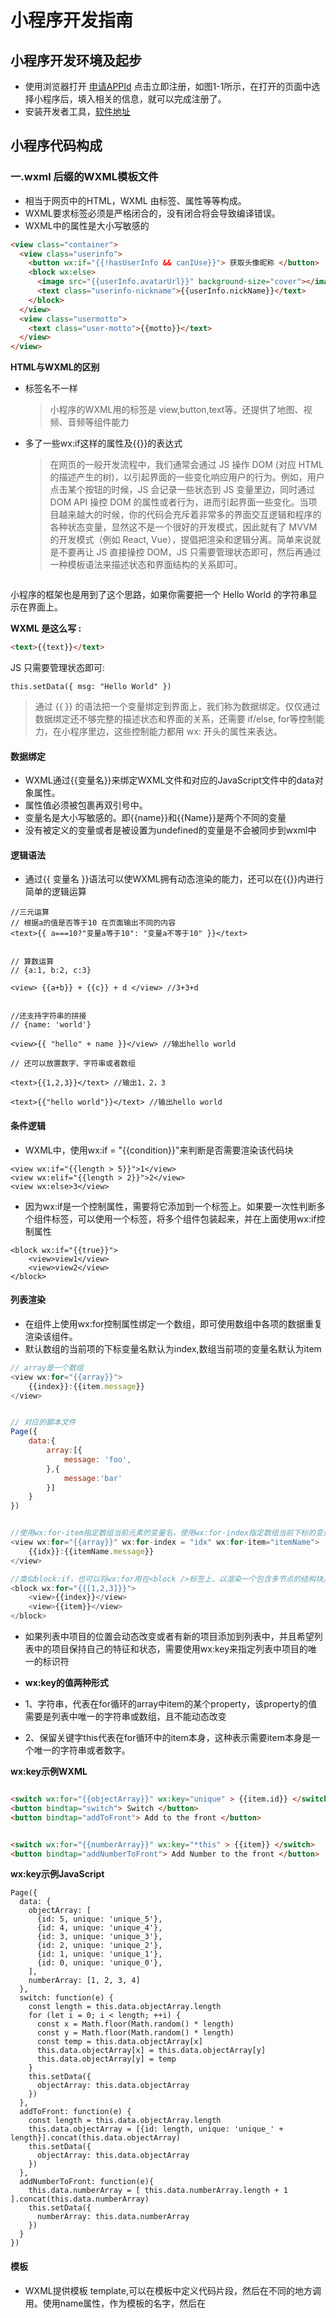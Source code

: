# 小程序开发指南

## 小程序开发环境及起步

- 使用浏览器打开 [申请APPId](https://mp.weixin.qq.com/) 点击立即注册，如图1-1所示，在打开的页面中选择小程序后，填入相关的信息，就可以完成注册了。
- 安装开发者工具，[软件地址](https://developers.weixin.qq.com/miniprogram/dev/devtools/download.html)
  
## 小程序代码构成

### 一.wxml 后缀的WXML模板文件

- 相当于网页中的HTML，WXML 由标签、属性等等构成。
- WXML要求标签必须是严格闭合的，没有闭合将会导致编译错误。
- WXML中的属性是大小写敏感的

```HTML
<view class="container">
  <view class="userinfo">
    <button wx:if="{{!hasUserInfo && canIUse}}"> 获取头像昵称 </button>
    <block wx:else>
      <image src="{{userInfo.avatarUrl}}" background-size="cover"></image>
      <text class="userinfo-nickname">{{userInfo.nickName}}</text>
    </block>
  </view>
  <view class="usermotto">
    <text class="user-motto">{{motto}}</text>
  </view>
</view>
```

**HTML与WXML的区别**

  - 标签名不一样
      > 小程序的WXML用的标签是 view,button,text等。还提供了地图、视频、音频等组件能力
  - 多了一些wx:if这样的属性及{{}}的表达式
      > 在网页的一般开发流程中，我们通常会通过 JS 操作 DOM (对应 HTML 的描述产生的树)，以引起界面的一些变化响应用户的行为。例如，用户点击某个按钮的时候，JS 会记录一些状态到 JS 变量里边，同时通过 DOM API 操控 DOM 的属性或者行为，进而引起界面一些变化。当项目越来越大的时候，你的代码会充斥着非常多的界面交互逻辑和程序的各种状态变量，显然这不是一个很好的开发模式，因此就有了 MVVM 的开发模式（例如 React, Vue），提倡把渲染和逻辑分离。简单来说就是不要再让 JS 直接操控 DOM，JS 只需要管理状态即可，然后再通过一种模板语法来描述状态和界面结构的关系即可。

<img :src="$withBase('/mvvm.png')" />

小程序的框架也是用到了这个思路，如果你需要把一个 Hello World 的字符串显示在界面上。

**WXML 是这么写 :**
```HTML
<text>{{text}}</text>
```
JS 只需要管理状态即可:
```JS
this.setData({ msg: "Hello World" })
```
> 通过 {{ }} 的语法把一个变量绑定到界面上，我们称为数据绑定。仅仅通过数据绑定还不够完整的描述状态和界面的关系，还需要 if/else, for等控制能力，在小程序里边，这些控制能力都用 wx: 开头的属性来表达。

#### 数据绑定

- WXML通过{{变量名}}来绑定WXML文件和对应的JavaScript文件中的data对象属性。
- 属性值必须被包裹再双引号中。
- 变量名是大小写敏感的。即{{name}}和{{Name}}是两个不同的变量
- 没有被定义的变量或者是被设置为undefined的变量是不会被同步到wxml中

#### 逻辑语法

- 通过{{ 变量名 }}语法可以使WXML拥有动态渲染的能力，还可以在{{}}内进行简单的逻辑运算
```JS
//三元运算
// 根据a的值是否等于10 在页面输出不同的内容
<text>{{ a===10?"变量a等于10": "变量a不等于10" }}</text>


// 算数运算
// {a:1, b:2, c:3}

<view> {{a+b}} + {{c}} + d </view> //3+3+d


//还支持字符串的拼接
// {name: 'world'}

<view>{{ "hello" + name }}</view> //输出hello world

// 还可以放置数字、字符串或者数组

<text>{{1,2,3}}</text> //输出1，2，3

<text>{{"hello world"}}</text> //输出hello world

```
#### 条件逻辑

- WXML中，使用wx:if = "{{condition}}"来判断是否需要渲染该代码块
```
<view wx:if="{{length > 5}}">1</view>
<view wx:elif="{{length > 2}}">2</view>
<view wx:else>3</view>

```
- 因为wx:if是一个控制属性，需要将它添加到一个标签上。如果要一次性判断多个组件标签，可以使用一个<block />标签，将多个组件包装起来，并在上面使用wx:if控制属性
```
<block wx:if="{{true}}">
    <view>view1</view>
    <view>view2</view>
</block>
```
#### 列表渲染

- 在组件上使用wx:for控制属性绑定一个数组，即可使用数组中各项的数据重复渲染该组件。
- 默认数组的当前项的下标变量名默认为index,数组当前项的变量名默认为item

```js
// array是一个数组
<view wx:for="{{array}}">
    {{index}}:{{item.message}}
</view>


// 对应的脚本文件
Page({
    data:{
        array:[{
            message: 'foo',
        },{
            message:'bar'
        }]
    }
})


//使用wx:for-item指定数组当前元素的变量名，使用wx:for-index指定数组当前下标的变量名
<view wx:for="{{array}}" wx:for-index = "idx" wx:for-item="itemName">
    {{idx}}:{{itemName.message}}
</view>

//类似block:if，也可以将wx:for用在<block />标签上，以渲染一个包含多节点的结构块。如
<block wx:for="{{[1,2,3]}}">
    <view>{{index}}</view>
    <view>{{item}}</view>
</block>


```

- 如果列表中项目的位置会动态改变或者有新的项目添加到列表中，并且希望列表中的项目保持自己的特征和状态，需要使用wx:key来指定列表中项目的唯一的标识符

- **wx:key的值两种形式**
- 1、字符串，代表在for循环的array中item的某个property，该property的值需要是列表中唯一的字符串或数组，且不能动态改变
- 2、保留关键字this代表在for循环中的item本身，这种表示需要item本身是一个唯一的字符串或者数字。

**wx:key示例WXML**
```HTML

<switch wx:for="{{objectArray}}" wx:key="unique" > {{item.id}} </switch>
<button bindtap="switch"> Switch </button>
<button bindtap="addToFront"> Add to the front </button>


<switch wx:for="{{numberArray}}" wx:key="*this" > {{item}} </switch>
<button bindtap="addNumberToFront"> Add Number to the front </button>
```

**wx:key示例JavaScript**
```JS
Page({
  data: {
    objectArray: [
      {id: 5, unique: 'unique_5'},
      {id: 4, unique: 'unique_4'},
      {id: 3, unique: 'unique_3'},
      {id: 2, unique: 'unique_2'},
      {id: 1, unique: 'unique_1'},
      {id: 0, unique: 'unique_0'},
    ],
    numberArray: [1, 2, 3, 4]
  },
  switch: function(e) {
    const length = this.data.objectArray.length
    for (let i = 0; i < length; ++i) {
      const x = Math.floor(Math.random() * length)
      const y = Math.floor(Math.random() * length)
      const temp = this.data.objectArray[x]
      this.data.objectArray[x] = this.data.objectArray[y]
      this.data.objectArray[y] = temp
    }
    this.setData({
      objectArray: this.data.objectArray
    })
  },
  addToFront: function(e) {
    const length = this.data.objectArray.length
    this.data.objectArray = [{id: length, unique: 'unique_' + length}].concat(this.data.objectArray)
    this.setData({
      objectArray: this.data.objectArray
    })
  },
  addNumberToFront: function(e){
    this.data.numberArray = [ this.data.numberArray.length + 1 ].concat(this.data.numberArray)
    this.setData({
      numberArray: this.data.numberArray
    })
  }
})
```
#### 模板

- WXML提供模板 template,可以在模板中定义代码片段，然后在不同的地方调用。使用name属性，作为模板的名字，然后在<template /> 内定义代码片段
```HTML
<template name="msgItem">
    <view>
        <text>{{index}}:{{msg}}</text>
        <text>Time: {{time}}</text>
    </view>
</template>

//使用js属性，声明需要的使用的模板，然后将模板所需要的data传入

<!--
    item:{
        index:0,
        msg:'this is a template',
        time:'2016-06-18
    }
-->

<template is="msgItem" data="{{...item}}" />
<!-- 输出 
    0：this is a template Time:2016-06-18
-->


//JS可以动态决定具体需要渲染哪个模板

<template name="odd">
    <view>odd</view>
</template>

<template name="even">
    <view>even</view>
</template>

<block wx:for="{{[1,2,3,4,5]}}">
    <template is="{{item % 2 === 0 ? 'even' : 'odd'}}" />
</block>

<!-- 输出
    odd
    even
    odd
    even
    odd
-->
```
#### 引用
- WXML提供两种文件引用方式 **import 和 include**
- import 可以在该文件中使用目标文件定义的template,如
```HTML
<!-- item.wxml -->
<template name="item">
    <text>{{text}}</text>
</template>

<!-- 在index.wxml中引用了item.wxml，就可以使用item模板 -->
<import src="item.wxml" />

<template is="item" data = "{{text: 'forbar'}}">

//注意：import是有作用域的，只会import目标文件中定义的template，而不会import目标文件中import的template，简言之就是import不具有递归的特性。
//如，C引用了B，B引用了A，在C中可以使用B定义的template，在B中可以使用A定义的template，但是C不能使用A定义的template。

```
- include可以将目标文件中除了<template/> <wxs/>外的整个代码引入，相当于是拷贝到include位置。如

```HTML
<!-- index.wxml -->
<include src="header.wxml" />
<view>body</view>
<include src="footer.wxml" />


<!-- header.wxml -->
<view>header</view>

<!-- footer.wxml -->
<view>footer</view>

```



### 二.wxss 后缀的 WXSS 样式文件

- WXSS 具有 CSS 大部分的特性

**WXSS扩展和新增**
- 1、新增尺寸单位rpx。适配不同宽度的屏幕，开发起来更简单。WXSS在底层支持新的尺寸单位px。由于换算采用的是浮点数运算，所以运算结果和预期结果有一点点偏差.
- 在一个宽度为375物理像素的屏幕下，1rpx = 1px
- 2、提供全局样式和局部样式。和app.json，page.json概念相同，可以写一个app.wxss作为全局样式。
- 3、WXSS仅支持部分CSS选择器。
- 在CSS中，可以这样引用另一个样式文件 @import url('./test_0.css')，在小程序中有可以这样引用@import './test_0.wxss'。由于WXSS最终会被编译打包到目标文件中，用户只需要下载一次。

#### 内联样式
- WXSS内联样式与Web开发一致
- 小程序支持动态更新内联样式
```HTML
<!-- index.wxml -->
<!-- 可动态变化的内联样式 -->
<!-- 
    {
        eleColor: 'red',
        eleFontsize:'48rpx'
    }
 -->
<view style="color:{{eleColor}};font-size:{{eleFontsize}}"></view>

```
#### 选择器

- WXSS与CSS类似
    |  名称   | 层级  |
    |  ----  | ----  |
    | !important | ~ | 
    | style="" | 1000 | 
    | #id | 100 | 
    | .class | 10 | 
    | element | 1 | 

#### 官方样式库WeUI

- [参考文档](https://github.com/Tencent/weui-wxss)


### 三.js 后缀的 JS 脚本逻辑文件
- 小程序的主要开发语言是JavaScript，开发者使用JS开开发业务逻辑及调用小程序的API来完成业务需求。
- 一个服务仅仅只有界面展示是不够的，还需要和用户做交互：响应用户的点击、获取用户的位置等等。在小程序里边，我们就通过编写 JS 脚本文件来处理用户的操作。如下面的例子：

```HTML
    <view>{{ msg }}</view>
    <button bindtap="clickMe">点击我</button>
```

```js
    Page({
        clickMe:function(){
            this.setData({ msg:"Hello World" })
        }
    })
```
- 更多的相应事件操作，[可参考](https://developers.weixin.qq.com/miniprogram/dev/framework/view/wxml/event.html)
  
> 可以在 JS 中调用小程序提供的丰富的 API，利用这些 API 可以很方便的调起微信提供的能力，例如获取用户信息、本地存储、微信支付等。

#### 不同环境下的JavaScript

**浏览器中JavaScript 构成**
- 浏览器中的JavaScript 是由 ECMAScript 和 BOM（浏览器对象模型）以及 DOM（文档对象模型）组成的

**NodeJS中JavaScript 构成**
- NodeJS中的JavaScript 是由 ECMAScript 和 NPM以及Native模块组成

**小程序中的JavaScript 构成**
- 小程序中的 JavaScript 是由ECMAScript 以及小程序框架和小程序 API 来实现的
- 所以类似 JQuery、Zepto这种浏览器类库是无法在小程序中运行起来的，同样的缺少 Native 模块和NPM包管理的机制，小程序中无法加载原生库，也无法直接使用大部分的 NPM 包。

#### 小程序的执行环境

**小程序目前可以运行的三大平台：**
- iOS平台，包括iOS9、iOS10、iOS11
- Android平台
- 小程序IDE
  
**开发者需要在项目设置中，勾选ES6转ES5的功能。** 设置->项目设置

#### 模块化

- 浏览器中，所有js是运行在同一个作用域下的
- 小程序中，可以将任何一个js文件作为一个模块，通过module.exports或者exports对外暴露接口。

```JS
// moduleA.js
module.exports = function(value){
  return value * 2;
}

//B.js
//在B.js中引用模块A
var multiplyBy2 = require('./moduleA')
var result = multiplyBy2(4)


//在需要使用这些模块的文件中，使用require(path)将公共代码引入
var common = require('common.js')
Page({
  helloMINA:function(){
    common.sayHello('MINA')
  },
  goodbyeMINA:function(){
    common.sayGoodbye('MINA')
  },
})

```
#### 脚本的执行顺序
- 浏览器中，脚本严格按照加载的顺序执行
- 小程序中，执行的入口文件是app.js,并且会根据其中require的模块顺序决定文件的运行顺序。
```JS
//app.json
{
  "pages": [
    "pages/index/index",
    "pages/log/log",
    "pages/result/result"
  ],
  "window": {}
}


//app.js
console.log('app.js')

// pages/index/index
console.log('pages/index/index')

// pages/log/log
console.log('pages/log/log')

// pages/result/result
console.log('pages/result/result')


//以上文件执行后的结果为：
app.js
pages/index/index
pages/log/log
pages/result/result

```

#### 作用域

> 在文件中声明的变量和函数只在该文件中有效，不同的文件中可以声明相同名字的变量和函数，不会相互影响。
> 当需要使用全局变量时，通过使用全局函数getApp()获取全局的实例，并设置相关属性值，来达到设置全局变量的目的。

```JS
//a.js
//获取全局变量
var global = getApp()
global.globalValue = 'globalValue'


//b.js 中访问a.js定义的全局变量
//访问全局变量
var global = getApp()
console.log(global.globalValue) //输出 globalValue

```
- 注意：上述示例只有在a.js比b.js先执行才有效。
- 当需要保证全局的数据可以在任何文件中安全的被使用到，那么可以在App()中进行设置。


## 小程序宿主环境

- 微信客户端给小程序缩提供的环境为宿主环境。小程序借助宿主环境提供的能力，可以完成许多普通网页无法完成的功能。
  
### 1、渲染层和逻辑层
- 小程序的运行环境分为渲染层和逻辑层，其中WXML模板和WXSS样式工作在渲染层，JS脚本工作在逻辑层。
- 小程序的渲染层和逻辑层分别由2个线程管理：渲染层的界面使用了WebView 进行渲染；逻辑层采用JsCore线程运行JS脚本。一个小程序存在多个界面，所以渲染层存在多个WebView线程，这两个线程的通信会经由微信客户端（下文中也会采用Native来代指微信客户端）做中转，逻辑层发送网络请求也经由Native转发，小程序的通信模型下图所示。
<img src="https://res.wx.qq.com/wxdoc/dist/assets/img/4-1.ad156d1c.png" />

```JS
//渲染层和数据相关
<view>{{ msg }}</view>

//逻辑层负责产生、处理数据
//逻辑层通过Page实例的 setData 方法传递数据到渲染层
Page({
  onLoad:function(){
    this.setData({ msg:'Hello World' })
  }
})

```
#### 数据驱动

- 什么是数据驱动？
> 在开发UI界面过程中，程序需要维护很多变量状态，同时要操作对应的UI元素，随着界面越来越复杂，我们需要维护很多变量状态，同时要处理很多界面上的交互事件，整个程序变得越来越复杂。通常界面视图和变量状态是相关联的，如果有某种‘方法’可以让状态和视图绑定在一起（状态变更时，视图也能自动变更），那我们就可以省去手动修改视图的工作。
- 数据驱动原理
> WXML可以先转成JS对象，然后再渲染出真正的DOM树。
> 通过setData修改数据，产生的js对象的节点就会发生变化，此时可以对比前后两个JS对象得到变化的部分，然后把这个差异应用到原来的DOM树上，从而达到更新UI的目的，这就是“数据驱动”的原理。


### 2、程序与页面
#### 程序
- 一个小程序是由多个“页面”组成的“程序”。“小程序”指的是产品层面的程序，而“程序”指的是代码层面的程序实例。
- App()构造器必须写在项目根目录的app.js里，App是单例对象，在其他JS脚本中可以使用宿主环境提供的getApp（）来获取程序实例。
- 微信客户端在打开小程序之前，会把整个小程序的代码包下载到本地。
- 紧接着通过app.json的pages字段就可以知道你当前小程序的所有页面路径
```JS
{
    "pages":[
        "pages/index/index",
        "pages/logs/logs"
    ]
    //在pages字段的第一个页面就是这个小程序的首页
}
```
- 小程序启动后，在app.js定义的App实例的 onLaunch 回调会被执行
```JS   
//App构造器接受一个Object参数。
//onLaunch/onShow/onHide 三个回调是App实例的生命周期函数
//onError
App({
    onLaunch:function(){
        //小程序启动之后 触发
    }
})
```
- 整个小程序只有一个App实例，是全部页面共享的。

    **App构造器的参数**
    |  名称   | 类型  | 描述  |
    |  ----  | ----  | ----  |
    | onLaunch | Function |  当小程序初始化完成时，会触发onLaunch（全局只触发一次） | 
    | onShow | Function |  当小程序启动时，或从后台进入前台显示，会触发onShow | 
    | onHide | Function |  当小程序从前台进入后台，会触发onHide | 
    | onError | Function |  当小程序发生脚本错误，或者API调用失败时，会触发onError并带上错误信息 | 
    |  其他字段 | 任意 |  可以添加任意的函数或数据到Object参数中，在App实例回调用this可以访问 | 

**程序的生命周期和打开场景**
> 初次进入小程序，微信客户端初始化好宿主环境，同时从网络下载或者从本地缓存中拿到小程序的代码包，把它注入到宿主环境，初始化完毕后，微信客户端就会给App实例派发onLaunch事件，App构造器参数所定义的onLaunch方法会被调用

> 进入小程序 后，用户可以点击右上角的关闭，或者按手机设备的Home键离开小程序，此时小程序并没有被直接销毁，我们把这种情况称为“小程序进入后台状态”,App构造器参数所定义的onHide方法会被调用。

> 当再次回到微信或者再次打开小程序时，微信客户端会把’后台‘的小程序唤醒，这种情况称为“小程序进入前台状态“,App构造器参数所定义的onShow方法会被调用。

>App的生命周期是由微信客户端根据用户操作主动触发的。

- [获取最新的场景值说明请查看官方文档](https://mp.weixin.qq.com/debug/wxadoc/dev/framework/app-service/app.html)

**微信端打开小程序的途径**
- 群聊会话打开
- 小程序列表中打开
- 微信扫一扫
- 从另外一个小程序打开当前小程序等

  
**小程序页面怎么写**
- 如pages/logs/logs 下面包括了4种文件，微信客户端会先根据logs.json配置生成一个界面，顶部的颜色和文字你都可以再这个json文件里面定义好。紧接着客户端就会装载这个页面的WXML结构和WXSS样式。最后客户端会装载logs.js，可以看到logs.js的大体内容就是：
```JS
Page({
    data:{ //参与页面渲染的数据
        logs:[]
    },
    onLoad: function(){
        //页面渲染后，执行
    }
})
```
- Page是一个页面构造器，这个构造器就生成了一个页面。在生成页面的时候，小程序框架会把data数据和index.wxml一起渲染出最终的结构。
- 在渲染完界面之后，页面实例就会收到一个 onLoad的回调，你可以再这个回调处理你的逻辑。


#### 页面

- 一个小程序可以有很多页面，页面之间可以相互跳转

**文件构成和路径**
> 一个页面分为三部分组成：界面、配置和逻辑
- 界面：由WXML和WXSS来负责描述
- 配置：由JSON文件进行描述
- 页面：由JS脚本文件负责
> 一个页面的文件需要放置在同一个目录下，WXML和JS文件是必须存在的，JSON和WXSS文件是可选的
- 页面路径需要再小程序代码根目录app.json中的pages字段声明。
- 在app.json字段的代码路径需要去除.后缀。
- 宿主环境提供了Page()构造器用来注册一个小程序页面，Page()在页面脚本page.js中调用。
- Page构造器接受一个Object参数，其中data属性是当前页面WXML模板中可以用来做数据绑定的初始数据。

    **Page构造器的参数**
    |  名称   | 类型  | 描述  |
    |  ----  | ----  | ----  |
    | data | Object |  页面的初始数据 | 
    | onLoad | Function | 生命周期函数--监听页面加载，触发时机早于onShow和onReady  | 
    | onReady | Function | 生命周期函数--监听页面初次渲染完成 | 
    | onShow | Function | 生命周期函数--监听页面,触发事件早于onReady | 
    | onHide | Function | 生命周期函数--监听页面隐藏 | 
    | onUnload | Function | 生命周期函数--监听页面卸载 | 
    | onPullDownRefresh | Function | 页面相关事件处理函数--监听用户下拉动作 | 
    | onReachBottom | Function | 页面上拉触底事件的处理函数 | 
    | onShareAppMessage | Function | 用户点击右上角转发 | 
    | onPageScroll | Function | 页面滚动触发事件的处理函数 | 
    | 其他 | Any | 可以添加任意的函数或数据，在Page实例的其他函数中用 this 可以访问 | 

**页面的生命周期**

- Page的生命周期是由微信客户端根据用户操作主动触发的。
- 案例：点击商品列表页的商品，到详情页
```js
// 思路分析
//点击跳转到详情页，把商品的id传递过来，详情页通过onLoad回调的
//参数option就可以拿到商品id，从而绘制出对应的商品

//pages/list/list.js
//列表页使用navigateTo跳转详情页
wx.navigateTo({ url: 'pages/detail/detail?id=1&other=abc'})

//pages/detail/detail.js
Page({
  onLoad: function(option){
    console.log(option.id)
    console.log(option.other)
  }
})

```
**页面数据**

- 这里所说的数据其实就是来自于页面Page构造器的data字段，data参数是页面第一次渲染时从逻辑层传递到渲染层的数据。
- 宿主环境所提供的Page实例的原型中有setData函数，我们可以再Page实例下的方法调用this.setData把数据传递给渲染层，从而达到更新界面的目的。
- 由于小程序的渲染层和逻辑层分别在两个线程中运行，所以setData传递数据实际是一个异步的过程。所以setData的第二个参数是一个callback回调，在这次的setData对界面渲染完毕后触发。
- setData一般调用格式 setData(data, callback),其中data是由多个key:value构成的Object对象。
```JS
//page.js
Page({
  onLoad:function(){
    this.setData({
      text:'change data'
    },function(){
      //在这次setData对界面渲染完毕后触发
    })
  }
})
```
- 实际开发的时候，页面的data数据会涉及相当多的字段，并不需要每次都将整个data字段重新设置一遍，只需要把改变的值进行设置即可，宿主环境会自动把新改动的字段合并到渲染层对应的字段中。
- 只需要保持一个原则就可以提高小程序的渲染性能：每次只设置需要改变的最小单位数据。

```JS
//page.js
Page({
  data:{
    a:1,b:2,c:3,
    d:[1,{text:'hello'},3,4]
  }
  onLoad:function(){
    //a需要变化时，只需要setData设置a字段即可
    this.setData({a:2})
  }
})
```

**注意**

- 1、直接修改Page实例的this.data而不调用this.setData是无法改变页面的状态的，还会造成数据不一致。
- 2、由于setData是需要两个线程的一些通信消耗，为了提高性能，每次设置的数据不应超过1024kb
- 3、不要把data中的任意一项的value设为undefined，否则可能会有引起一些不可预料的bug。

**页面的用户行为**

- 1、下拉刷新 onPullDownRefresh
> 监听用户下拉刷新事件，需要在app.json的window选项中或者页面配置page.json中设置enablePullDownRefresh为true。当处理完数据刷新后，wx.stopPullDownRefresh可以停止当前页面的下来刷新。

- 2、上拉触底 onReachBottom
> 监听用户上拉触底事件。可以在app.json的window选项中或者页面配置page.json中设置触发距离onReachDistance.在触发距离内滑动期间，本事件只会被触发一次。

- 3、页面滚动 onPageScroll
> 监听用户滑动页面事件，参数为Object,包含scrollTop字段，表示页面在垂直方向已滚动的距离。（单位px）

- 4、用户转发 onShareAppMessage
> 只有定义了此事件处理函数，右上角才会显示“转发”按钮,在用户点击转发按钮的时候会调用，此事件需要return一个Object,包含title和path两个字段，用于自定义转发内容。

```JS
//page.js
Page({
  onShareAppMessage:function(){
    return {
      title:'自定义转发标题',
      path:'/page/user?id=123'
    }
  }
})
```

**页面跳转和路由**

- 一个小程序拥有多个页面，我们可以通过wx.navigateTo推入一个新的页面，在首页使用2次wx.navigateTo后，页面层级会有三层，我们把这样的一个页面层级称为页面栈。
- 小程序提供了原生的Tabbar支持，我们可以再app.json声明tabBar字段来定义Tabbar页

```JS
"tabBar":{
  "list":[
    {"text":"Tab1", "pagePath":"pageA"},
    {"text":"Tab1", "pagePath":"pageB"},
    {"text":"Tab1", "pagePath":"pageG"},
  ]
}
```
**wx.navigateTo和wx.redirectTo只能打开非TabBar页面，wx.switchTab只能打开Tabbar页面。**

**还可以使用wx.reLaunch({url:'pageH'})重启小程序，并且打开pageH,此时页面栈为[pageH].**


## 组件
- 小程序里面，你只需要在WXML写上对应的组件标签名就可以把该组件显示再界面上。
- 如需要在界面显示地图，只需要写上<map></map>即可。
- 使用组件的时候，还可以通过属性传递值给组件，让组件可以以不同的状态去展现。
- **所有组件名和属性都是小写，多个单词会以英文横杠"-"进行连接**


```HTML
<!--地图一开始的中心的经纬度是广州，则需要声明
地图的longitude（中心经度）和latitude（中心纬度）两个属性-->
<map longitude="广州经度" latitude="广州纬度"></map>

<!-- 
    组件内部行为也会通过事件的形式让开发者可以感知。
    如用户点击了地图上的某个标记，你可以再js编写marktap函数处理：
 -->
<map bindmarkertap="markertap" longitude="广州经度" latitude="广州纬度"></map>
```
- 也可以通过style或者class来控制组件的外层样式。更多组件参考[小程序的组件](https://developers.weixin.qq.com/miniprogram/dev/component/)

    **基础内容**
    |  名称   | 功能说明  |
    |  ----  | ----  |
    | icon  | 图标组件 |
    | progress  | 进度条 |
    | rich-text  | 富文本 |
    | text  | 文本 |

    **视图容器**
    |  名称   | 功能说明  |
    |  ----  | ----  |
    | cover-image | 覆盖在原生组件之上的图片视图|
    | cover-view | 覆盖在原生组件之上的文本视图|
    | match-media | media query 匹配检测节点|
    | movable-area | movable-view的可移动区域|
    | movable-view | 可移动的视图容器，在页面中可以拖拽滑动|
    | page-container | 页面容器|
    | scroll-view | 可滚动视图区域|
    | share-element | 共享元素|
    | swiper | 滑块视图容器|
    | swiper-item | 仅可放置在swiper组件中，宽高自动设置为100%|
    | view | 视图容器 |

    **表单组件**
    |  名称   | 功能说明  |
    |  ----  | ----  |
    | button | 按钮  |
    | checkbox | 多选项目  |
    | checkbox-group | 多项选择器，内部由多个checkbox组成  | 
    | editor | 富文本编辑器，可以对图片、文字进行编辑 |
    | form | 表单  |
    | input | 输入框  |
    | keyboard-accessory | 设置 input / textarea 聚焦时键盘上方 cover-view / cover-image 工具栏视图  |
    | label | 用来改进表单组件的可用性  |
    | picker | 从底部弹起的滚动选择器  |
    | picker-view | 嵌入页面的滚动选择器  |
    | picker-view-column | 滚动选择器子项  |
    | radio | 单选项目  |
    | radio-group | 单项选择器，内部由多个 radio 组成  |
    | slider | 滑动选择器  |
    | switch | 开关选择器  |
    | textarea | 多行输入框  |

    **导航**
    |  名称   | 功能说明  |
    |  ----  | ----  |
    | functional-page-navigator | 仅在插件中有效，用于跳转到插件功能页 | 
    | navigator | 页面链接 | 

    **媒体组件**
    |  名称   | 功能说明  |
    |  ----  | ----  |
    | audio | 音频 | 
    | camera | 系统相机 | 
    | image | 图片 | 
    | live-player | 实时音视频播放（v2.9.1 起支持同层渲染） | 
    | live-pusher | 实时音视频录制（v2.9.1 起支持同层渲染） | 
    | video | 视频（v2.4.0 起支持同层渲染） | 
    | voip-room | 多人音视频对话 | 


    **画布**
    |  名称   | 功能说明  |
    |  ----  | ----  |
    | canvas | 画布 | 

    **导航栏**
    |  名称   | 功能说明  |
    |  ----  | ----  |
    | navigation-bar | 页面导航条配置节点，用于指定导航栏的一些属性 | 

    **页面属性配置节点**
    |  名称   | 功能说明  |
    |  ----  | ----  |
    | page-meta | 页面属性配置节点，用于指定页面的一些属性、监听页面事件 | 

    **原生组件说明**
    |  名称   | 功能说明  |
    |  ----  | ----  |
    | native-component | 小程序中的部分组件是由客户端创建的原生组件 | 

    **无障碍访问**
    |  名称   | 功能说明  |
    |  ----  | ----  |
    | aria-component | 满足视障人士对于小程序的访问需求 | 

    **开放能力**
    |  名称   | 功能说明  |
    |  ----  | ----  |
    | web-view | 承载网页的容器 | 
    | ad | Banner 广告 | 
    | ad-custom | 原生模板 广告 | 
    | official-account | 公众号关注组件 | 
    | open-data | 用于展示微信开放的数据 | 


## API

- 为了让开发者可以很方便的调起微信提供的能力，如获取用户信息、微信支付等
- [更多API查看](https://developers.weixin.qq.com/miniprogram/dev/framework/app-service/api.html#API)

**API约定**
- 1、wx.on* 开头的 API 是监听某个事件发生的API接口，接受一个 Callback 函数作为参数。当该事件触发时，会调用 Callback 函数。
- 2、如未特殊约定，多数 API 接口为异步接口 ，都接受一个Object作为参数。
- 3、API的Object参数一般由success、fail、complete三个回调来接收接口调用结果，示例代码如代码清单3-17所示，详细说明如表3-9所示。
- 4、wx.get* 开头的API是获取宿主环境数据的接口。
- 5、wx.set* 开头的API是写入数据到宿主环境的接口。

  
**获取用户的地理位置**
```JS
wx.getLoacation({
    type:'wgs84';
    success:(res) => {
        var latitude = res.latitude //纬度
        var longitude = res.longitude //经度
    }
})
```
**微信扫一扫**
```JS
wx.scanCode({
   success:(res) =>{
       console.log(res)
   }
})
```
- 需注意：多数API的回调都是异步，你需要处理好代码逻辑的异步问题。

> 小程序API有以下几种类型：
**事件监听API**
- 约定：以on开头的API用来监听某个事件是否触发，如wx.onSocketOpen,wx.onCompassChange等
- 这里API接受一个回调函数作为参数，当事件触发时会调用这个回调函数，并将相关数据以参数形式传入。
```JS
wx.onCompassChange(function (res){
    console.log(res.direction)
})
```

**同步API**
- 约定：以Sync结尾的API都是同步API，如wx.setStorageSync,wx.getSystemInfoSync等，此外，也有一些其他的同步API,如wx.createWorker，wx.getBackgroundAudioManager等。
- 同步API执行结果可以通过函数 返回值直接获取，如果执行出错会抛出异常。
```JS
try{
    wx.setStorageSync('key','value')
}catch(e){
    console.error(e)
}
```

**异步API**
- 大部分API都是异步API，如wx.request,wx.login等。这类API接口通常都接受一个Object类型的参数，这个参数都支持按需指定以下字段来接收接口调用结果：

    **Object 参数说明**

    | 参数名 | 类型 | 必填 | 说明 |
    |  ----  | ----  | ----  | ----  |
    | success | function | 否 | 接口调用成功的回调函数 | 
    | fail | function | 否 | 接口调用失败的回调函数 | 
    | complete | function | 否 | 接口调用结束的回调函数（调用成功、失败都会执行） | 
    | 其他 |Any | - | 接口定义的其他参数


    **回调函数的参数**

    | 属性 | 类型 | 说明 |
    |  ----  | ----  | ----  | 
    | errMsg | string | 错误信息，如果调用成功返回 ${apiName}:ok | 
    | errCode | number | 错误码，仅部分 API 支持，具体含义请参考对应 API 文档，成功时为 0。 | 
    | 其他 | Any | 接口返回的其他数据 | 


- 异步API的执行结果需要通过Object类型的参数中传入的对应回调函数获取。部分异步API也会有返回值，可以用来实现更丰富的功能。如wx.request,wx.connectSocket
```JS
wx.login({
    success(res){
        console.log(res.code)
    }
})
```

**异步API返回Promise**
- 基础库2.10.2版本起，异步API支持callback & promise两种调用方式。当接口参数Object对象中不包含 success/fail/complete时将默认返回promise，否则仍按回调方式执行，无返回值
    
    **注意事项**
    - 1.部分接口如 downloadFile, request, uploadFile, connectSocket, createCamera（小游戏）本身就有返回值， 它们的 promisify 需要开发者自行封装。
    - 2.当没有回调参数时，异步接口返回 promise。此时若函数调用失败进入 fail 逻辑， 会报错提示 Uncaught (in promise)，开发者可通过 catch 来进行捕获。
    - 3.wx.onUnhandledRejection 可以监听未处理的 Promise 拒绝事件。

```js
//callback形式调用
wx.chooseImage({
    success(res){
        console.log('res:',res)
    }
})

//promise 形式调用
wx.chooseImage().then(res => console.log('res', res))

```


**云开发API**
- 在小程序端直接调用服务端的云函数
```JS
wx.cloud.callFunction({
    //云函数名称
    name:'cloudFunc';
    //传给云函数的参数
    data:{
        a:1,
        b:2,
    },
    success: function(res){
        console.log(res.result) //示例
    },
    fail:console.error
})

//云函数同样支持promise形式调用
```

```JS
//wx.request发起网络请求
wx.request({
  url:'test.php',
  data:{},
  header: {'content-type':'application/json'},
  success:function(res){
    //收到https服务成功后返回
    console.log(res.data)
  },
  fail:function(){
    //发生网络错误等情况触发
  },
  complete:function(){
    //成功或者失败后触发
  }
})

```

- API调用大多都是异步的。

## 事件

- UI界面的程序需要和用户互动。如点击某个按钮，或长按某个需求。
```JS
// page.wxml
<view id="tapTest" data-hi="WeChat" bindtap="tapName">Click me!</view>

// page.js
Page({
  tapName:function(event){
    console.log(event)
  }
})

```
**常见的事件类型**

| 类型 | 触发条件 |
|  ----  | ----  | 
| touchstart |	手指触摸动作开始 | 
| touchmove |	手指触摸后移动 |
| touchcancel |	手指触摸动作被打断，如来电提醒，弹窗 |
| touchend |	手指触摸动作结束 |
| tap | 手指触摸后马上离开 |
| longpress | 手指触摸后，超过350ms再离开，如果指定了事件回调函数并触发了这个事件，tap事件将不被触发 |
| longtap | 手指触摸后，超过350ms再离开（推荐使用longpress事件代替） |
| transitionend | 会在 WXSS transition 或 wx.createAnimation 动画结束后触发 |
| animationstart | 会在一个 WXSS animation 动画开始时触发 |
| animationiteration | 会在一个 WXSS animation 一次迭代结束时触发 |
| animationend | 会在一个 WXSS animation 动画完成时触发 |


**事件绑定与冒泡捕获**
- bindtap、catchtouchstart
- 具体细节内容等遇到了，再来更新

**兼容**
- 针对不同的手机进行程序上的兼容，可以使用wx.getSystemInfo或wx.getSystemInfoSync来获取手机相关信息，进行差异化的服务

```
wx.getSystemInfoSync()
/*
  {
    brand: "iPhone",      // 手机品牌
    model: "iPhone 6",    // 手机型号
    platform: "ios",      // 客户端平台
    system: "iOS 9.3.4",  // 操作系统版本
    version: "6.5.23",    // 微信版本号
    SDKVersion: "1.7.0",  // 小程序基础库版本
    language: "zh_CN",    // 微信设置的语言
    pixelRatio: 2,        // 设备像素比
    screenWidth: 667,    // 屏幕宽度
    screenHeight: 375,     // 屏幕高度
    windowWidth: 667,    // 可使用窗口宽度
    windowHeight: 375,     // 可使用窗口高度
    fontSizeSetting: 16   // 用户字体大小设置
  }
 */
```
- 通过判断API是否存在做兼容

```JS
if (wx.openBluetoothAdapter) {
  wx.openBluetoothAdapter()
} else {
  // 如果希望用户在最新版本的客户端上体验您的小程序，可以这样子提示
  wx.showModal({
    title: '提示',
    content: '当前微信版本过低，无法使用该功能，请升级到最新微信版本后重试。'
  })
}
```

## 小程序场景应用

**开发流程**
- 查看交互图
- 优先完成WXML+WXSS还原设计稿，把页面涉及到的元素和视觉细节先调试完成
- 按照页面交互梳理出每个页面的data部分，填充WXML模板语法，完成js逻辑部分

**Flex布局**

- 提供更灵活的布局模型

```CSS
/* 在不固定高度信息的例子中，我们只需要再容器中设置以下两个属性
即可实现内容不确定下的垂直居中 */

.container{
  display:flex;
  flex-direction:column;
  justify-content:center;
}

```
- [更多详细flex布局看这里](https://developers.weixin.qq.com/ebook?action=get_post_info&docid=00080e799303986b0086e605f5680a)

**界面交互反馈**

- 通过hover-class属性改变触摸时的样式

```CSS
//page.wxss
.hover{
  background-color:gray;
}

<button hover-class="hover">点击button</button>
<view hover-class="hover"> 点击view</view>

```

- 点击button按钮处理更消耗的操作时，也会使用button组件的loading属性
  
```js
/* page.wxml */
<button loading="{{loading}}" bindtap="tap">操作</button>

/* page.js */
Page({
  data:{
    loading:false
  },
  tap:function(){
    //把按钮的loading状态显示出来
    this.setData({
      loading: true
    })
    //接着做耗时的操作


  }
})

```
- Toast 提示1.5秒后自动消失

```js
// 显示、隐藏Toast
Page({
  onLoad:function(){
    wx.showToast({
      //显示Toast
      title:'已发送',
      icon:'success',
      duration:1500
    })

    //wx.hideToast() //隐藏Toast

  }
})

```

- 错误提示，会使用模态对话框来提示，同时附带下一步操作的指引。

```JS
Page({
  onLoad:function(){
    wx.showModal({
      title:'标题',
      content:'告知当前状态，信息和解决方案',
      confirmText:'主操作',
      cancelText:'次要操作',
      success:function(res){
        if(res.confirm){
          console.log('用户点击主操作')
        }else if(res.cancel){
          console.log('用户点击次要操作')
        }
      }
      
    })
  }
})
```

- scroll-view可滚动视图组件
- 可以通过组件的scroll-x和scroll-y属性决定滚动区域是否可以横向或者纵向滚动

#### HTTPS网络通信

- 小程序经常需要往服务器传递数据或者从服务器拉取信息，这时可以使用wx.request这个API
  
```JS
// wx.request 调用示例
wx.request({
  url:'https://test.com/getInfo',
  success:function(res){
    console.log(res) //服务器回包信息
  }
})

```

***
***
- 小程序宿主环境要求request发起的网络请求必须是https协议请求，因此开发者服务器必须提供HTTPS服务的接口。
- 为了保证小程序不乱用任意域名的服务，wx.request请求的域名需要在小程序管理平台进行配置。
- 为了方便调试，开发者工具、小程序的开发版和小程序的体验版在某些情况下允许wx.request请求任意域名

***
***

**请求前后的状态处理**
> 场景：用户点击一个按钮，界面出现“加载中...”的loading界面，然后发送一个请求到后台，后台返回成功直接进入下一个业务逻辑处理，后台返回失败或者网络异常等情况，则显示一个“系统错误”Toast,，同时一开始的Loading界面会消失。

```JS
// wx.request常见的实例代码
var hasClick = false;

Page({
  tap:function(){
    if(hasClick){
      return
    }
    hasClick = true
    wx.showLoading()

    wx.request({
      url:'https://test.com/getinfo',
      method:'POST',
      header:{'content-type':'application/json'},
      data:{},
      success:function(res){
        if(res.statusCode === 200){
          console.log(res.data) //服务器回包内容
        }
      },
      fail:function(res){
        wx.showToast({title:'系统错误'})
      },
      complete:function(res){
        wx.hideLoading()
        hasClick = false
      }
    })

  }
  
})

//为了防止用户极快速度触发两次tap回调，我们加了一个hasClick的“锁”
//在开始请求前检查是否已经发起过请求，如果没有才发起，
//等到请求返回之后再把锁的状态恢复回去

```

**排查异常的方法**

1.检查手机网络状态以及wifi连接点是否工作正常。

2.检查小程序是否为开发版或者体验版，因为开发版和体验版的小程序不会校验域名。

3.检查对应请求的HTTPS证书是否有效，同时TLS的版本必须支持1.2及以上版本，可以在开发者工具的console面板输入showRequestInfo()查看相关信息。

4.域名不要使用IP地址或者localhost，并且不能带端口号，同时域名需要经过ICP备案。

5.检查app.json配置的超时时间配置是否太短，超时时间太短会导致还没收到回报就触发fail回调。

6.检查发出去的请求是否302到其他域名的接口，这种302的情况会被视为请求别的域名接口导致无法发起请求。



## 本地数据缓存

- 每个小程序的缓存空间上线为10MB
- 用户的关键信息数据应该放到服务器进行持久化存储



## 小程序协同工作和发布

- 体验版本
- 一切以用户价值为依归

**小程序两种发布模式**

- 全量发布
> 全量发布是指当点击发布之后，所有用户访问小程序时都会使用当前最新的发布版本。
- 分阶段发布
> 分阶段发布是指分不同时间段来控制部分用户使用最新的发布版本，分阶段发布我们也称为灰度发布。


## 小程序底层框架
- 原生组件的层级会比所有在WebView层渲染的普通组件要高。

**引入原生组件主要有3个好处：**

- 1.扩展Web的能力。比如像输入框组件（input, textarea）有更好地控制键盘的能力。
- 2.体验更好，同时也减轻WebView的渲染工作。比如像地图组件（map）这类较复杂的组件，其渲染工作不占用WebView线程，而交给更高效的客户端原生处理。
- 3.绕过setData、数据通信和重渲染流程，使渲染性能更好。比如像画布组件（canvas）可直接用一套丰富的绘图接口进行绘制。

## 小程序性能优化
- 精简代码，去掉不必要的WXML结构和未使用的WXSS定义
- 减少在代码包中直接嵌入的资源文件
- 压缩图片，使用适当的图片格式
- 若小程序比较复杂，优化后代码总量仍然比较大，可以采用分包加载的方式优化

```JSON
// 使用分包时app.json示例
{
  "pages":[
    "pages/index",
    "pages/logs",
  ],
  "subPages":[
    {
      "root": "packageA",
      "pages": [
        "pages/cat",
        "pages/dog"
      ]
    }, {
      "root": "packageB",
      "pages": [
        "pages/apple",
        "pages/banana"
      ]
    }
  ]
}
```
- 小程序启动时仅有一个页面层级，每次调用wx.navigateTo，都会创建一个新的页面层级
- wx.navigateBack会销毁一个页面层级

<!-- ## 小程序基础库的更新迭代

## 微信开发者工具 -->